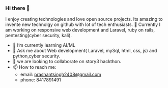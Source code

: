 ### Hi there 👋

<!--
**prashantsingh2408/prashantsingh2408** is a ✨ _special_ ✨ repository because its `README.md` (this file) appears on your GitHub profile.

Here are some ideas to get you started:


- 🔭 I’m currently working on Laravel
- 🌱 I’m currently learning Flutter 
- 👯 I’m looking to collaborate on ...
- 🤔 I’m looking for help with ...
- 💬 Ask me about Laravel,html,css,js

- 😄 Pronouns: ...
- ⚡ Fun fact: ...
-->
I enjoy creating technologies and love open source projects. Its amazing to invente new technolgy on github with lot of tech enthusiasts. 
🔭 Currently I am working on responsive web development and Laravel, ruby on rails, pentesting(cyber security, kali).
- 🌱 I’m currently learning AI/ML
- 💬 Ask me about Web development( Laravel, mySql, html, css, js) and python,cyber security.
- 👯 we are looking to collaborate on
story3 hackthon.
- 📫 How to reach me:
  - email: prashantsingh2408@gmail.com
  - phone: 8417891491

